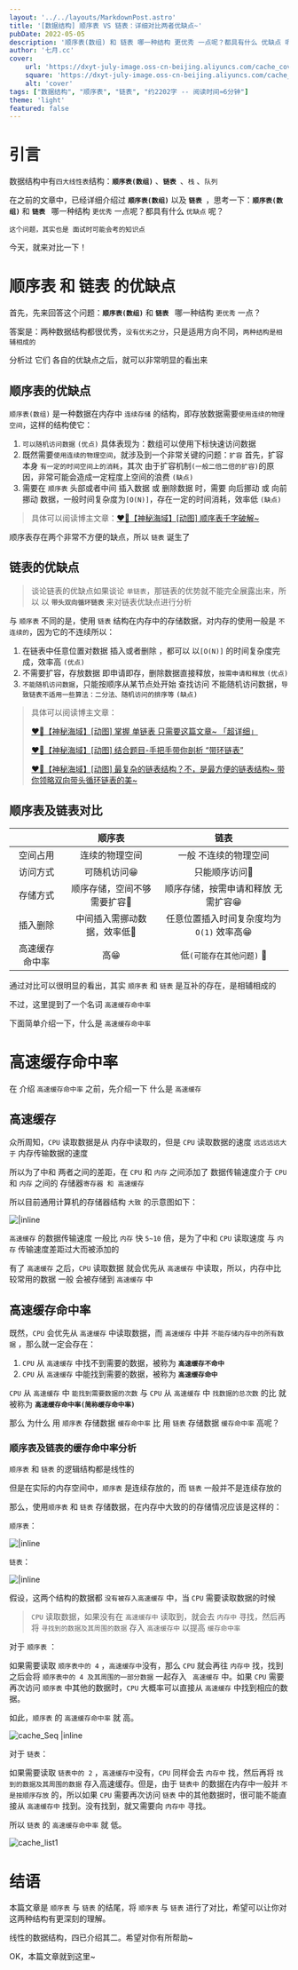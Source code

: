 ```yaml
---
layout: '../../layouts/MarkdownPost.astro'
title: '[数据结构] 顺序表 VS 链表：详细对比两者优缺点~'
pubDate: 2022-05-05
description: '顺序表(数组) 和 链表 哪一种结构 更优秀 一点呢？都具有什么 优缺点 呢？'
author: '七月.cc'
cover:
    url: 'https://dxyt-july-image.oss-cn-beijing.aliyuncs.com/cache_cover.webp'
    square: 'https://dxyt-july-image.oss-cn-beijing.aliyuncs.com/cache_cover.webp'
    alt: 'cover'
tags: ["数据结构", "顺序表", "链表", "约2202字 -- 阅读时间≈6分钟"]
theme: 'light'
featured: false
---
```


# 引言

数据结构中有`四大线性表`结构：**`顺序表(数组)`** 、**`链表 `**、`栈` 、`队列`

在之前的文章中，已经详细介绍过 **`顺序表(数组)`** 以及 **`链表 `**，思考一下：**`顺序表(数组)`** 和 **`链表 `** 哪一种结构 `更优秀` 一点呢？都具有什么 `优缺点` 呢？

`这个问题，其实也是 面试时可能会考的知识点`

今天，就来对比一下！

# 顺序表 和 链表 的优缺点

首先，先来回答这个问题：**`顺序表(数组)`** 和 **`链表 `** 哪一种结构 `更优秀` 一点？

答案是：两种数据结构都很优秀，`没有优劣之分`，只是适用方向不同，`两种结构是相辅相成的`

分析过 它们 各自的优缺点之后，就可以非常明显的看出来

## 顺序表的优缺点

`顺序表(数组)` 是一种数据在内存中 `连续存储` 的结构，即存放数据需要`使用连续的物理空间`，这样的结构使它：

1. `可以随机访问数据`  `(优点)`
    具体表现为：数组可以使用下标快速访问数据
2. 既然需要`使用连续的物理空间`，就涉及到一个非常关键的问题：`扩容`
    首先，扩容本身 `有一定的时间空间上的消耗`，其次 由于扩容机制`(一般二倍二倍的扩容)`的原因，非常可能会造成一定程度上空间的浪费 `(缺点)`
3. 需要在 `顺序表` 头部或者中间 插入数据 或 删除数据 时，需要 向后挪动 或 向前挪动 数据，一般时间复杂度为`[O(N)]`，存在一定的时间消耗，效率低  `(缺点)`

> 具体可以阅读博主文章：[❤️‍🔥【神秘海域】[动图] 顺序表千字破解~](https://julysblog.cn/posts/DS-Sequence-Table)
>

顺序表存在两个非常不方便的缺点，所以 `链表` 诞生了

## 链表的优缺点

>  谈论链表的优缺点如果谈论 `单链表`，那链表的优势就不能完全展露出来，所以 以 **`带头双向循环链表`** 来对链表优缺点进行分析

与 `顺序表` 不同的是，使用 `链表` 结构在内存中的存储数据，对内存的使用一般是 `不连续的`，因为它的不连续所以：

1. 在链表中任意位置对数据 插入或者删除 ，都可以 以`[O(N)]` 的时间复杂度完成，效率高 `(优点)`
2. 不需要扩容，存放数据 即申请即存，删除数据直接释放，`按需申请和释放` `(优点)`
3. `不能随机访问数据`，只能按顺序从某节点处开始 查找访问
    不能随机访问数据，`导致链表不适用一些算法：二分法、随机访问的排序等` `(缺点)`

> 具体可以阅读博主文章：
>
> [❤️‍🔥【神秘海域】[动图] 掌握 单链表 只需要这篇文章~ 「超详细」](https://julysblog.cn/posts/DS-Single-List)
>
> [❤️‍🔥【神秘海域】[动图] 结合题目-手把手带你剖析 “带环链表”](https://julysblog.cn/posts/DS-Circular-List)
>
> [❤️‍🔥【神秘海域】[动图] 最复杂的链表结构？不，是最方便的链表结构~ 带你领略双向带头循环链表的美~](https://julysblog.cn/posts/DS-Bidirectional-Headed-Circular-List)

## 顺序表及链表对比

|                 |           顺序表            |                   链表                    |
| :-------------: | :-------------------------: | :---------------------------------------: |
|    空间占用     |       连续的物理空间        |           一般 不连续的物理空间           |
|    访问方式     |         可随机访问😁         |               只能顺序访问🙁               |
|    存储方式     | 顺序存储，空间不够需要扩容🙁 |    顺序存储，按需申请和释放 无需扩容😁     |
|    插入删除     | 中间插入需挪动数据，效率低🙁 | 任意位置插入时间复杂度均为 `O(1)` 效率高😁 |
| 高速缓存 命中率 |             高😁             |         低`(可能存在其他问题)` 🙁          |

通过对比可以很明显的看出，其实 `顺序表` 和 `链表` 是互补的存在，是相辅相成的

不过，这里提到了一个名词 `高速缓存命中率`

下面简单介绍一下，什么是 `高速缓存命中率`

# 高速缓存命中率

在 介绍 `高速缓存命中率` 之前，先介绍一下 什么是 `高速缓存`

## 高速缓存

众所周知，`CPU` 读取数据是从 内存中读取的，但是 `CPU` 读取数据的速度 `远远远远大于` 内存传输数据的速度

所以为了中和 两者之间的差距，在 `CPU` 和 `内存` 之间添加了 数据传输速度介于 `CPU` 和 `内存` 之间的 存储器`寄存器 和 高速缓存`

所以目前通用计算机的存储器结构 `大致` 的示意图如下：

![|inline](https://dxyt-july-image.oss-cn-beijing.aliyuncs.com/image-20220505084529584.webp)

`高速缓存` 的数据传输速度 一般比 `内存` 快 `5~10` 倍，是为了中和 `CPU` 读取速度 与 `内存` 传输速度差距过大而被添加的

有了 `高速缓存` 之后，`CPU` 读取数据 就会优先从 `高速缓存` 中读取，所以，内存中比较常用的数据 一般 会被存储到 `高速缓存` 中

## 高速缓存命中率

既然，`CPU` 会优先从 `高速缓存` 中读取数据，而 `高速缓存` 中并 `不能存储内存中的所有数据` ，那么就一定会存在：

1. `CPU` 从 `高速缓存` 中找不到需要的数据，被称为 **`高速缓存不命中`**
2. `CPU` 从 `高速缓存` 中能找到需要的数据，被称为 **`高速缓存命中`**

`CPU` 从 `高速缓存` 中 `能找到需要数据的次数` 与 `CPU` 从 `高速缓存` 中 `找数据的总次数` 的比 就被称为 **`高速缓存命中率(简称缓存命中率)`**



那么 为什么 用 `顺序表` 存储数据 `缓存命中率` 比 用 `链表` 存储数据 `缓存命中率` 高呢？

### 顺序表及链表的缓存命中率分析

`顺序表` 和 `链表` 的逻辑结构都是线性的

但是在实际的内存空间中，`顺序表` 是连续存放的，而 `链表` 一般并不是连续存放的

那么，使用`顺序表` 和 `链表` 存储数据，在内存中大致的的存储情况应该是这样的：

`顺序表`：

![|inline](https://dxyt-july-image.oss-cn-beijing.aliyuncs.com/image-20220505124210498.webp)

`链表`：

![|inline](https://dxyt-july-image.oss-cn-beijing.aliyuncs.com/image-20220505124848281.webp)

假设，这两个结构的数据都 `没有被存入高速缓存` 中，当 `CPU`  需要读取数据的时候

> `CPU` 读取数据，如果没有在 `高速缓存中` 读取到，就会去 `内存中` 寻找，然后再将 `寻找到的数据及其周围的数据` 存入 `高速缓存中` 以提高 `缓存命中率`

对于 `顺序表` ：

如果需要读取 `顺序表中的 4` ，`高速缓存中`没有，那么 `CPU` 就会再往 `内存中` 找，找到之后会将 `顺序表中的 4 及其周围的一部分数据` 一起存入 ` 高速缓存` 中。如果 `CPU` 需要再次访问 `顺序表` 中其他的数据时，`CPU` 大概率可以直接从 `高速缓存` 中找到相应的数据。

如此，`顺序表` 的 `高速缓存命中率` 就 高。

![cache_Seq |inline](https://dxyt-july-image.oss-cn-beijing.aliyuncs.com/cache_Seq.gif)

对于 `链表`：

如果需要读取 `链表中的 2` ，`高速缓存中`没有，`CPU` 同样会去 `内存中` 找，然后再将 `找到的数据及其周围的数据` 存入高速缓存。但是，由于 `链表中` 的数据在内存中一般并 `不是按顺序存放` 的，所以如果 `CPU` 需要再次访问 `链表` 中的其他数据时，很可能不能直接从 `高速缓存中` 找到。没有找到，就又需要向 `内存中` 寻找。 

所以 `链表` 的 `高速缓存命中率` 就 低。

![cache_list1](https://dxyt-july-image.oss-cn-beijing.aliyuncs.com/cache_list1.gif)

# 结语

本篇文章是 `顺序表` 与 `链表` 的结尾，将 `顺序表` 与 `链表` 进行了对比，希望可以让你对 这两种结构有更深刻的理解。

线性的数据结构，四已介绍其二。希望对你有所帮助~

OK，本篇文章就到这里~



